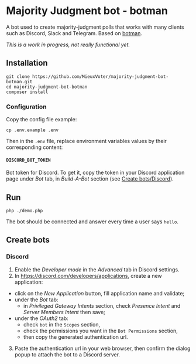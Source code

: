 # Majority Judgment bot - botman

A bot used to create majority-judgment polls that works with many clients such as Discord, Slack and Telegram. Based on [botman](https://botman.io/).

*This is a work in progress, not really functional yet.*

## Installation

    git clone https://github.com/MieuxVoter/majority-judgment-bot-botman.git
    cd majority-judgment-bot-botman
    composer install

### Configuration

Copy the config file example:

    cp .env.example .env

Then in the `.env` file, replace environment variables values by their corresponding content:

#### `DISCORD_BOT_TOKEN`

Bot token for Discord. To get it, copy the token in your Discord application page under *Bot* tab, in *Build-A-Bot* section (see [Create bots/Discord](#discord)).

## Run

    php ./demo.php

The bot should be connected and answer every time a user says `hello`.

## Create bots

### Discord

1. Enable the *Developer mode* in the *Advanced* tab in Discord settings.
2. In https://discord.com/developers/applications, create a new application:
  - click on the *New Application* button, fill application name and validate;
  - under the *Bot* tab:
    - in *Privileged Gateway Intents* section, check *Presence Intent* and *Server Members Intent* then save;
  - under the *OAuth2* tab:
    - check `bot` in the `Scopes` section,
    - check the permissions you want in the `Bot Permissions` section,
    - then copy the generated authentication url.
3. Paste the authentication url in your web browser, then confirm the dialog popup to attach the bot to a Discord server.
